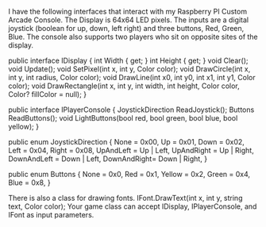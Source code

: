 I have the following interfaces that interact with my Raspberry PI Custom Arcade Console. The Display is 64x64 LED pixels. The inputs are a digital joystick (boolean for up, down, left right) and three buttons, Red, Green, Blue.
The console also supports two players who sit on opposite sites of the display.

public interface IDisplay
{
int Width { get; }
int Height { get; }
void Clear();
void Update();
void SetPixel(int x, int y, Color color);
void DrawCircle(int x, int y, int radius, Color color);
void DrawLine(int x0, int y0, int x1, int y1, Color color);
void DrawRectangle(int x, int y, int width, int height, Color color, Color? fillColor = null);
}

public interface IPlayerConsole
{
JoystickDirection ReadJoystick();
Buttons ReadButtons();
void LightButtons(bool red, bool green, bool blue, bool yellow);
}

public enum JoystickDirection
{
None        = 0x00,
Up          = 0x01,
Down        = 0x02,
Left        = 0x04,
Right       = 0x08,
UpAndLeft   = Up | Left,
UpAndRight  = Up | Right,
DownAndLeft = Down | Left,
DownAndRight= Down | Right,
}

public enum Buttons
{
None = 0x0,
Red = 0x1,
Yellow = 0x2,
Green = 0x4,
Blue = 0x8,
}

There is also a class for drawing fonts. IFont.DrawText(int x, int y, string text, Color color); Your game class can accept IDisplay, IPlayerConsole, and IFont as input parameters.